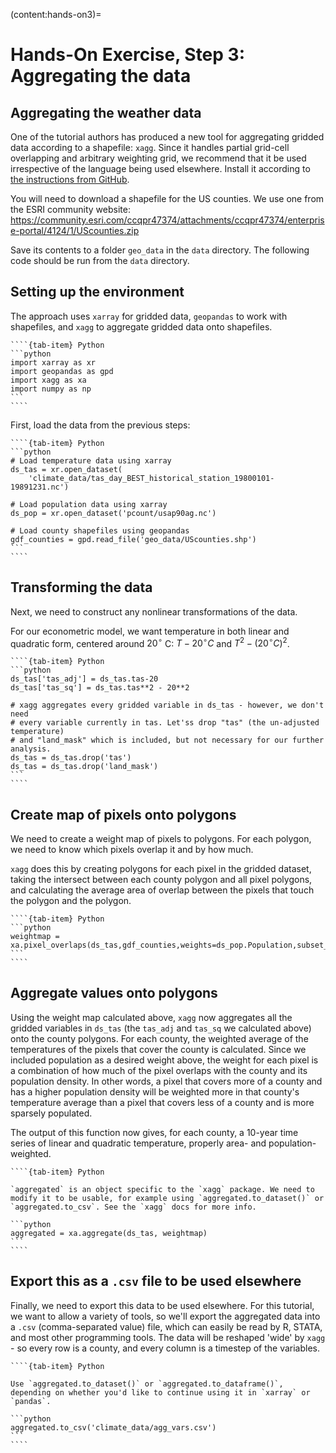 (content:hands-on3)=
# Hands-On Exercise, Step 3: Aggregating the data

## Aggregating the weather data

One of the tutorial authors has produced a new tool for aggregating
gridded data according to a shapefile: `xagg`. Since it handles
partial grid-cell overlapping and arbitrary weighting grid, we
recommend that it be used irrespective of the language being used
elsewhere. Install it according to [the instructions from GitHub](https://github.com/ks905383/xagg).

You will need to download a shapefile for the US counties. We use one
from the ESRI community website:
<https://community.esri.com/ccqpr47374/attachments/ccqpr47374/enterprise-portal/4124/1/UScounties.zip>

Save its contents to a folder `geo_data` in the `data` directory. The
following code should be run from the `data` directory.

## Setting up the environment

The approach uses `xarray` for gridded data, `geopandas` to work with shapefiles, and `xagg` to aggregate gridded data onto shapefiles. 

`````{tab-set}
````{tab-item} Python
```python
import xarray as xr
import geopandas as gpd
import xagg as xa
import numpy as np
```
````
`````

First, load the data from the previous steps:

`````{tab-set}
````{tab-item} Python
```python
# Load temperature data using xarray
ds_tas = xr.open_dataset(
    'climate_data/tas_day_BEST_historical_station_19800101-19891231.nc')

# Load population data using xarray 
ds_pop = xr.open_dataset('pcount/usap90ag.nc')

# Load county shapefiles using geopandas
gdf_counties = gpd.read_file('geo_data/UScounties.shp')
```
````
`````

## Transforming the data

Next, we need to construct any nonlinear transformations of the data.

For our econometric model, we want temperature in both linear and quadratic form, centered around $20^\circ$ C: $T-20^\circ C$ and $T^2 - (20^\circ C)^2$.

`````{tab-set}
````{tab-item} Python
```python
ds_tas['tas_adj'] = ds_tas.tas-20
ds_tas['tas_sq'] = ds_tas.tas**2 - 20**2

# xagg aggregates every gridded variable in ds_tas - however, we don't need
# every variable currently in tas. Let'ss drop "tas" (the un-adjusted temperature)
# and "land_mask" which is included, but not necessary for our further analysis.
ds_tas = ds_tas.drop('tas')
ds_tas = ds_tas.drop('land_mask')
```
````
`````

## Create map of pixels onto polygons

We need to create a weight map of pixels to polygons. For each
polygon, we need to know which pixels overlap it and by how much.

`xagg` does this by creating polygons for each pixel in the gridded
dataset, taking the intersect between each county polygon and all
pixel polygons, and calculating the average area of overlap between
the pixels that touch the polygon and the polygon.

`````{tab-set}
````{tab-item} Python
```python
weightmap =
xa.pixel_overlaps(ds_tas,gdf_counties,weights=ds_pop.Population,subset_bbox=False)
```
````
`````

## Aggregate values onto polygons

Using the weight map calculated above, `xagg` now aggregates all the gridded variables in `ds_tas` (the `tas_adj` and `tas_sq` we calculated above) onto the county polygons. For each county, the weighted average of the temperatures of the pixels that cover the county is calculated. Since we included population as a desired weight above, the weight for each pixel is a combination of how much of the pixel overlaps with the county and its population density. In other words, a pixel that covers more of a county and has a higher population density will be weighted more in that county's temperature average than a pixel that covers less of a county and is more sparsely populated. 

The output of this function now gives, for each county, a 10-year time series of linear and quadratic temperature, properly area- and population-weighted.  

`````{tab-set}
````{tab-item} Python

`aggregated` is an object specific to the `xagg` package. We need to modify it to be usable, for example using `aggregated.to_dataset()` or `aggregated.to_csv`. See the `xagg` docs for more info.

```python
aggregated = xa.aggregate(ds_tas, weightmap)
```
````
`````

## Export this as a `.csv` file to be used elsewhere

Finally, we need to export this data to be used elsewhere. For this tutorial, we want to allow a variety of tools, so we'll
export the aggregated data into a `.csv` (comma-separated value) file,
which can easily be read by R, STATA, and most other programming
tools. The data will be reshaped 'wide' by `xagg` - so every row is a
county, and every column is a timestep of the variables. 

`````{tab-set}
````{tab-item} Python

Use `aggregated.to_dataset()` or `aggregated.to_dataframe()`, depending on whether you'd like to continue using it in `xarray` or `pandas`. 

```python
aggregated.to_csv('climate_data/agg_vars.csv')
```
````
`````
